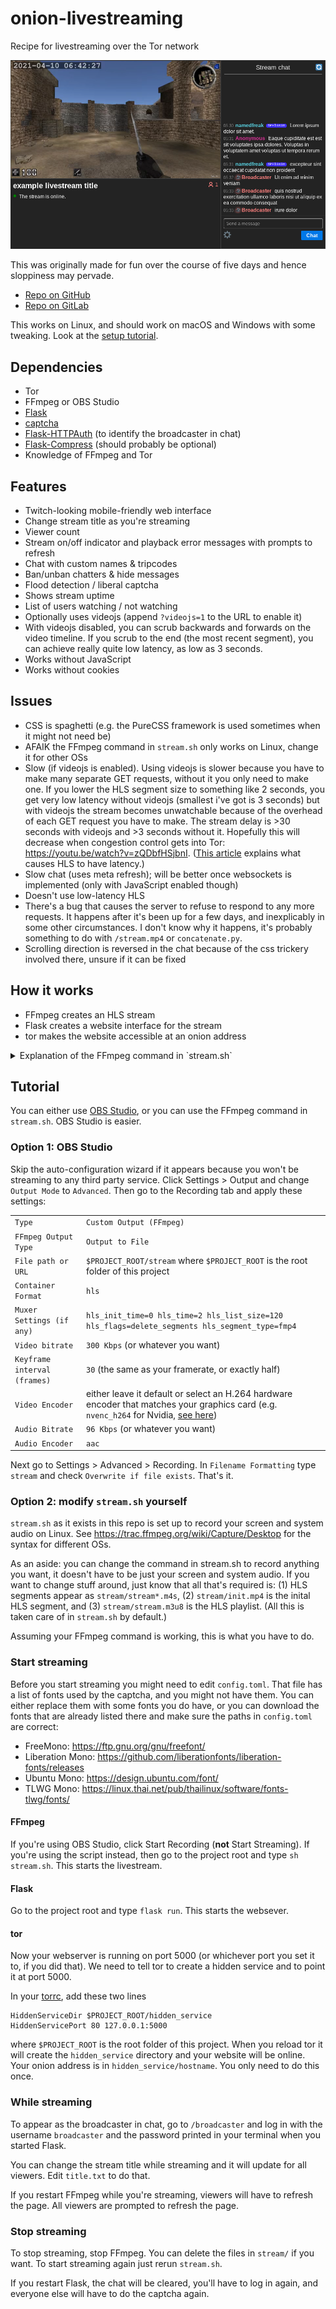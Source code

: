 # onion-livestreaming

Recipe for livestreaming over the Tor network

![Screenshot of the livestream web interface](demo.png)

This was originally made for fun over the course of five days and hence sloppiness may pervade.

* [Repo on GitHub](https://github.com/ninya9k/onion-livestreaming)
* [Repo on GitLab](https://gitlab.com/ninya9k/onion-livestreaming)

This works on Linux, and should work on macOS and Windows with some tweaking. Look at the [setup tutorial](#tutorial).

## Dependencies
* Tor
* FFmpeg or OBS Studio
* [Flask](https://github.com/pallets/flask)
* [captcha](https://github.com/lepture/captcha)
* [Flask-HTTPAuth](https://github.com/miguelgrinberg/Flask-HTTPAuth) (to identify the broadcaster in chat)
* [Flask-Compress](https://github.com/colour-science/flask-compress) (should probably be optional)
* Knowledge of FFmpeg and Tor

## Features
* Twitch-looking mobile-friendly web interface
* Change stream title as you're streaming
* Viewer count
* Stream on/off indicator and playback error messages with prompts to refresh
* Chat with custom names & tripcodes
* Ban/unban chatters & hide messages
* Flood detection / liberal captcha
* Shows stream uptime
* List of users watching / not watching
* Optionally uses videojs (append `?videojs=1` to the URL to enable it)
* With videojs disabled, you can scrub backwards and forwards on the video timeline. If you scrub to the end (the most recent segment), you can achieve really quite low latency, as low as 3 seconds.
* Works without JavaScript
* Works without cookies

## Issues
* CSS is spaghetti (e.g. the PureCSS framework is used sometimes when it might not need be)
* AFAIK the FFmpeg command in `stream.sh` only works on Linux, change it for other OSs
* Slow (if videojs is enabled). Using videojs is slower because you have to make many separate GET requests, without it you only need to make one. If you lower the HLS segment size to something like 2 seconds, you get very low latency without videojs (smallest i've got is 3 seconds) but with videojs the stream becomes unwatchable because of the overhead of each GET request you have to make. The stream delay is >30 seconds with videojs and >3 seconds without it. Hopefully this will decrease when congestion control gets into Tor: https://youtu.be/watch?v=zQDbfHSjbnI. ([This article](https://www.martin-riedl.de/2020/04/17/using-ffmpeg-as-a-hls-streaming-server-part-8-reducing-delay/) explains what causes HLS to have latency.)
* Slow chat (uses meta refresh); will be better once websockets is implemented (only with JavaScript enabled though)
* Doesn't use low-latency HLS
* There's a bug that causes the server to refuse to respond to any more requests. It happens after it's been up for a few days, and inexplicably in some other circumstances. I don't know why it happens, it's probably something to do with `/stream.mp4` or `concatenate.py`.
* Scrolling direction is reversed in the chat because of the css trickery involved there, unsure if it can be fixed

## How it works

* FFmpeg creates an HLS stream
* Flask creates a website interface for the stream
* tor makes the website accessible at an onion address

<details>
<summary>Explanation of the FFmpeg command in `stream.sh`
</summary>
<div>The FFmpeg command in `stream.sh` was based on [this series of articles by Martin Riedl](https://www.martin-riedl.de/2020/04/17/using-ffmpeg-as-a-hls-streaming-server-overview/).
</div>
<br>
<div><b>video input (differs between OSs)</b></div>
<div>• `-thread_queue_size 2048 -video_size "$BOX_WIDTH"x"$BOX_HEIGHT" -framerate $FRAMERATE -f x11grab -i :0.0+$BOX_OFFSET_X,$BOX_OFFSET_Y`</div>
<div>• `-thread_queue_size 2048` prevents ffmpeg from giving some warnings</div>
<div>• `-video_size "$BOX_WIDTH"x"$BOX_HEIGHT"` sets the size of the video</div>
<div>• `-framerate $FRAMERATE` sets the framerate of the video</div>
<div>• `-f x11grab` tells ffmpeg to use the `x11grab` device, used for recording the screen on Linux</div>
<div>• `-i :0.0+$BOX_OFFSET_X,$BOX_OFFSET_Y` sets the x- and y-offset for the screen recording</div>
<br>
<div><b>audio input (differs between OSs)</b></div>
<div>`-thread_queue_size 2048 -f pulse -i default`</div>
<br>
<div><b>video encoding</b></div>
<div>`-c:v libx264 -b:v "$VIDEO_BITRATE"k -tune zerolatency -preset slower -g $FRAMERATE -sc_threshold 0 -pix_fmt yuv420p`</div>
<br>
<div><b>video filters</b></div>
<div>• `-filter:v scale=$VIDEO_WIDTH:$VIDEO_HEIGHT,"drawtext=fontfile=/usr/share/fonts/truetype/freefont/FreeMonoBold.ttf:text='%{gmtime}':fontcolor=white@0.75:box=1:boxborderw=2:boxcolor=black@0.5:fontsize=24:x=8:y=6"`</div>
<div>• `scale=$VIDEO_WIDTH:$VIDEO_HEIGHT` scales the video to the desired size</div>
<div>• `drawtext...` draws the date and time in the top left</div>
<div>• you might need to change the font `/usr/share/fonts/truetype/freefont/FreeMonoBold.ttf` if you're on macOS and definitely if you're on Windows</div>
<br>
<div><b>audio encoding</b></div>
<div>`-c:a aac -b:a "$AUDIO_BITRATE"k -ac $AUDIO_CHANNELS`</div>
<br>
<div><b>HLS configuration</b></div>
<div>`-f hls -hls_init_time 0 -hls_time $HLS_TIME -hls_list_size $HLS_LIST_SIZE -hls_flags delete_segments -hls_segment_type fmp4`</div>
<br>
<div><b>strip all metadata</b></div>
<div>`-map_metadata -1 -fflags +bitexact -flags:v +bitexact -flags:a +bitexact`
</div>
<br>
<div><b>output</b></div>
<div>`stream/stream.m3u8`</div>
</details>

## Tutorial

You can either use [OBS Studio](https://obsproject.com/download), or you can use the FFmpeg command in `stream.sh`. OBS Studio is easier.

### Option 1: OBS Studio
Skip the auto-configuration wizard if it appears because you won't be streaming to any third party service.
Click Settings > Output and change `Output Mode` to `Advanced`. Then go to the Recording tab and apply these settings:

|   |   |
|---|---|
| `Type` | `Custom Output (FFmpeg)` |
| `FFmpeg Output Type` | `Output to File` |
| `File path or URL` | `$PROJECT_ROOT/stream` where `$PROJECT_ROOT` is the root folder of this project |
| `Container Format` | `hls` |
| `Muxer Settings (if any)` | `hls_init_time=0 hls_time=2 hls_list_size=120 hls_flags=delete_segments hls_segment_type=fmp4` |
| `Video bitrate` | `300 Kbps` (or whatever you want) |
| `Keyframe interval (frames)` | `30` (the same as your framerate, or exactly half) |
| `Video Encoder` | either leave it default or select an H.264 hardware encoder that matches your graphics card (e.g. `nvenc_h264` for Nvidia, [see here](https://trac.ffmpeg.org/wiki/HWAccelIntro)) |
| `Audio Bitrate` | `96 Kbps` (or whatever you want) |
| `Audio Encoder` | `aac` |

Next go to Settings > Advanced > Recording. In `Filename Formatting` type `stream` and check `Overwrite if file exists`.
That's it.

### Option 2: modify `stream.sh` yourself
`stream.sh` as it exists in this repo is set up to record your screen and system audio on Linux. See https://trac.ffmpeg.org/wiki/Capture/Desktop for the syntax for different OSs.

As an aside: you can change the command in stream.sh to record anything you want, it doesn't have to be just your screen and system audio. If you want to change stuff around, just know that all that's required is: (1) HLS segments appear as `stream/stream*.m4s`, (2) `stream/init.mp4` is the inital HLS segment, and (3) `stream/stream.m3u8` is the HLS playlist. (All this is taken care of in `stream.sh` by default.)

Assuming your FFmpeg command is working, this is what you have to do.

### Start streaming

Before you start streaming you might need to edit `config.toml`. That file has a list of fonts used by the captcha, and you might not have them. You can either replace them with some fonts you do have, or you can download the fonts that are already listed there and make sure the paths in `config.toml` are correct:
* FreeMono: https://ftp.gnu.org/gnu/freefont/
* Liberation Mono: https://github.com/liberationfonts/liberation-fonts/releases
* Ubuntu Mono: https://design.ubuntu.com/font/
* TLWG Mono: https://linux.thai.net/pub/thailinux/software/fonts-tlwg/fonts/

#### FFmpeg

If you're using OBS Studio, click Start Recording (**not** Start Streaming). If you're using the script instead, then go to the project root and type `sh stream.sh`.
This starts the livestream.

#### Flask
Go to the project root and type `flask run`. This starts the websever.

#### tor

Now your webserver is running on port 5000 (or whichever port you set it to, if you did that). We need to tell tor to create a hidden service and to point it at port 5000.

In your [torrc](https://support.torproject.org/tbb/tbb-editing-torrc/), add these two lines
```
HiddenServiceDir $PROJECT_ROOT/hidden_service
HiddenServicePort 80 127.0.0.1:5000
```
where `$PROJECT_ROOT` is the root folder of this project. When you reload tor it will create the `hidden_service` directory and your website will be online. Your onion address is in `hidden_service/hostname`. You only need to do this once.

### While streaming

To appear as the broadcaster in chat, go to `/broadcaster` and log in with the username `broadcaster` and the password printed in your terminal when you started Flask.

You can change the stream title while streaming and it will update for all viewers. Edit `title.txt` to do that.

If you restart FFmpeg while you're streaming, viewers will have to refresh the page. All viewers are prompted to refresh the page.

### Stop streaming

To stop streaming, stop FFmpeg. You can delete the files in `stream/` if you want. To start streaming again just rerun `stream.sh`.

If you restart Flask, the chat will be cleared, you'll have to log in again, and everyone else will have to do the captcha again.

